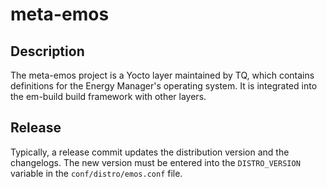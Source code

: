 # meta-emos
## Description
The meta-emos project is a Yocto layer maintained by TQ, which contains
definitions for the Energy Manager's operating system. It is integrated
into the em-build build framework with other layers.

## Release
Typically, a release commit updates the distribution version and the
changelogs. The new version must be entered into the `DISTRO_VERSION` variable
in the `conf/distro/emos.conf` file.
